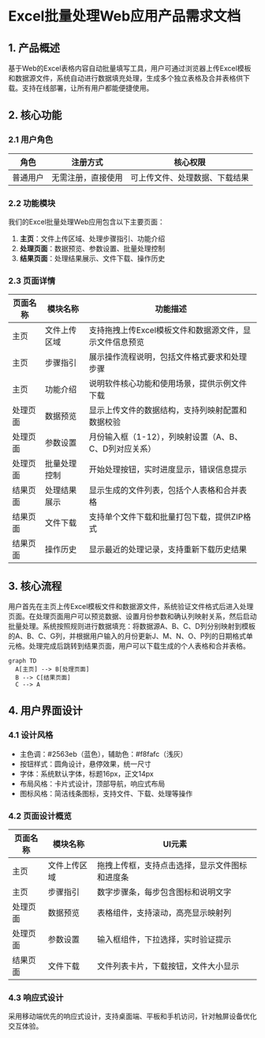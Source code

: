 # Excel批量处理Web应用产品需求文档

## 1. 产品概述
基于Web的Excel表格内容自动批量填写工具，用户可通过浏览器上传Excel模板和数据源文件，系统自动进行数据填充处理，生成多个独立表格及合并表格供下载。支持在线部署，让所有用户都能便捷使用。

## 2. 核心功能

### 2.1 用户角色
| 角色 | 注册方式 | 核心权限 |
|------|----------|----------|
| 普通用户 | 无需注册，直接使用 | 可上传文件、处理数据、下载结果 |

### 2.2 功能模块
我们的Excel批量处理Web应用包含以下主要页面：
1. **主页**：文件上传区域、处理步骤指引、功能介绍
2. **处理页面**：数据预览、参数设置、批量处理控制
3. **结果页面**：处理结果展示、文件下载、操作历史

### 2.3 页面详情
| 页面名称 | 模块名称 | 功能描述 |
|----------|----------|----------|
| 主页 | 文件上传区域 | 支持拖拽上传Excel模板文件和数据源文件，显示文件信息预览 |
| 主页 | 步骤指引 | 展示操作流程说明，包括文件格式要求和处理步骤 |
| 主页 | 功能介绍 | 说明软件核心功能和使用场景，提供示例文件下载 |
| 处理页面 | 数据预览 | 显示上传文件的数据结构，支持列映射配置和数据校验 |
| 处理页面 | 参数设置 | 月份输入框（1-12），列映射设置（A、B、C、D列对应关系） |
| 处理页面 | 批量处理控制 | 开始处理按钮，实时进度显示，错误信息提示 |
| 结果页面 | 处理结果展示 | 显示生成的文件列表，包括个人表格和合并表格 |
| 结果页面 | 文件下载 | 支持单个文件下载和批量打包下载，提供ZIP格式 |
| 结果页面 | 操作历史 | 显示最近的处理记录，支持重新下载历史结果 |

## 3. 核心流程
用户首先在主页上传Excel模板文件和数据源文件，系统验证文件格式后进入处理页面。在处理页面用户可以预览数据、设置月份参数和确认列映射关系，然后启动批量处理。系统按照规则进行数据填充：将数据源A、B、C、D列分别映射到模板的A、B、C、G列，并根据用户输入的月份更新J、M、N、O、P列的日期格式单元格。处理完成后跳转到结果页面，用户可以下载生成的个人表格和合并表格。

```mermaid
graph TD
  A[主页] --> B[处理页面]
  B --> C[结果页面]
  C --> A
```

## 4. 用户界面设计
### 4.1 设计风格
- 主色调：#2563eb（蓝色），辅助色：#f8fafc（浅灰）
- 按钮样式：圆角设计，悬停效果，统一尺寸
- 字体：系统默认字体，标题16px，正文14px
- 布局风格：卡片式设计，顶部导航，响应式布局
- 图标风格：简洁线条图标，支持文件、下载、处理等操作

### 4.2 页面设计概览
| 页面名称 | 模块名称 | UI元素 |
|----------|----------|--------|
| 主页 | 文件上传区域 | 拖拽上传框，支持点击选择，显示文件图标和进度条 |
| 主页 | 步骤指引 | 数字步骤条，每步包含图标和说明文字 |
| 处理页面 | 数据预览 | 表格组件，支持滚动，高亮显示映射列 |
| 处理页面 | 参数设置 | 输入框组件，下拉选择，实时验证提示 |
| 结果页面 | 文件下载 | 文件列表卡片，下载按钮，文件大小显示 |

### 4.3 响应式设计
采用移动端优先的响应式设计，支持桌面端、平板和手机访问，针对触屏设备优化交互体验。